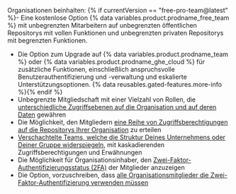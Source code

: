 Organisationen beinhalten:
{% if currentVersion == "free-pro-team@latest" %}- Eine kostenlose Option {% data variables.product.prodname_free_team %} mit unbegrenzten Mitarbeitern auf unbegrenzten öffentlichen Repositorys mit vollen Funktionen und unbegrenzten privaten Repositorys mit begrenzten Funktionen.
- Die Option zum Upgrade auf {% data variables.product.prodname_team %} oder {% data variables.product.prodname_ghe_cloud %} für zusätzliche Funktionen, einschließlich anspruchsvolle Benutzerauthentifizierung und -verwaltung und eskalierte Unterstützungsoptionen. {% data reusables.gated-features.more-info %}{% endif %}
- Unbegrenzte Mitgliedschaft mit einer Vielzahl von Rollen, die [unterschiedliche Zugriffsebenen auf die Organisation und auf deren Daten](/articles/permission-levels-for-an-organization) gewähren
- Die Möglichkeit, den Mitgliedern [eine Reihe von Zugriffsberechtigungen auf die Repositorys Ihrer Organisation](/articles/repository-permission-levels-for-an-organization) zu erteilen
- [Verschachtelte Teams, welche die Struktur Deines Unternehmens oder Deiner Gruppe widerspiegeln](/articles/about-teams), mit kaskadierenden Zugriffsberechtigungen und Erwähnungen
- Die Möglichkeit für Organisationsinhaber, den [Zwei-Faktor-Authentifizierungsstatus (2FA)](/articles/about-two-factor-authentication) der Mitglieder anzuzeigen
- Die Option, vorzuschreiben, dass [alle Organisationsmitglieder die Zwei-Faktor-Authentifizierung verwenden müssen](/articles/requiring-two-factor-authentication-in-your-organization)
